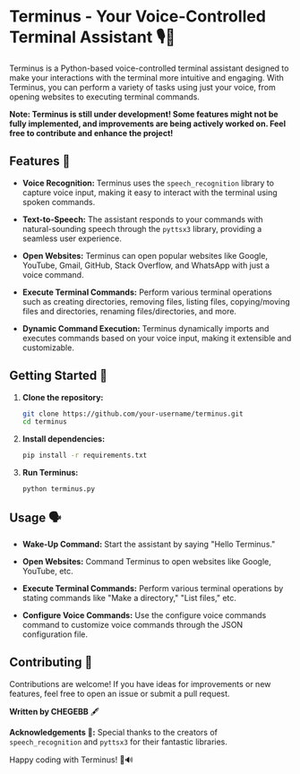 # Terminus - Your Voice-Controlled Terminal Assistant 🎙️🤖

Terminus is a Python-based voice-controlled terminal assistant designed to make your interactions with the terminal more intuitive and engaging. With Terminus, you can perform a variety of tasks using just your voice, from opening websites to executing terminal commands.

**Note: Terminus is still under development! Some features might not be fully implemented, and improvements are being actively worked on. Feel free to contribute and enhance the project!**

## Features 🚀

- **Voice Recognition:** Terminus uses the `speech_recognition` library to capture voice input, making it easy to interact with the terminal using spoken commands.

- **Text-to-Speech:** The assistant responds to your commands with natural-sounding speech through the `pyttsx3` library, providing a seamless user experience.

- **Open Websites:** Terminus can open popular websites like Google, YouTube, Gmail, GitHub, Stack Overflow, and WhatsApp with just a voice command.

- **Execute Terminal Commands:** Perform various terminal operations such as creating directories, removing files, listing files, copying/moving files and directories, renaming files/directories, and more.

- **Dynamic Command Execution:** Terminus dynamically imports and executes commands based on your voice input, making it extensible and customizable.

## Getting Started 🚦

1. **Clone the repository:**
    ```bash
    git clone https://github.com/your-username/terminus.git
    cd terminus
    ```

2. **Install dependencies:**
    ```bash
    pip install -r requirements.txt
    ```

3. **Run Terminus:**
    ```bash
    python terminus.py
    ```

## Usage 🗣️

- **Wake-Up Command:** Start the assistant by saying "Hello Terminus."

- **Open Websites:** Command Terminus to open websites like Google, YouTube, etc.

- **Execute Terminal Commands:** Perform various terminal operations by stating commands like "Make a directory," "List files," etc.

- **Configure Voice Commands:** Use the configure voice commands command to customize voice commands through the JSON configuration file.

## Contributing 🤝

Contributions are welcome! If you have ideas for improvements or new features, feel free to open an issue or submit a pull request.

**Written by CHEGEBB** 🖋️

**Acknowledgements 🙌:**
Special thanks to the creators of `speech_recognition` and `pyttsx3` for their fantastic libraries.

Happy coding with Terminus! 🚀🔊
